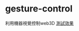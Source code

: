 # gesture-control
利用機器視覺控制web3D
[測試效果](http://mywiki.donate-coding-plz.software/mywiki/files/videos/hunter-house-control.mp4)
